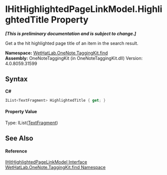 # IHitHighlightedPageLinkModel.HighlightedTitle Property 
 _**\[This is preliminary documentation and is subject to change.\]**_

Get a the hit highlighted page title of an item in the search result.

**Namespace:**&nbsp;<a href="0e3a8efd-07d2-1709-b1cd-709153222081">WetHatLab.OneNote.TaggingKit.find</a><br />**Assembly:**&nbsp;OneNoteTaggingKit (in OneNoteTaggingKit.dll) Version: 4.0.8059.31599

## Syntax

**C#**<br />
``` C#
IList<TextFragment> HighlightedTitle { get; }
```


#### Property Value
Type: IList(<a href="f320e495-7b74-f8c1-98f7-e408d87aac42">TextFragment</a>)

## See Also


#### Reference
<a href="cfcd45b7-ae14-e8db-1585-40c83a73e450">IHitHighlightedPageLinkModel Interface</a><br /><a href="0e3a8efd-07d2-1709-b1cd-709153222081">WetHatLab.OneNote.TaggingKit.find Namespace</a><br />